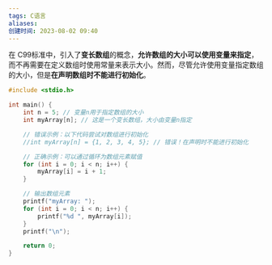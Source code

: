 ```yaml
---
tags: C语言
aliases: 
创建时间: 2023-08-02 09:40
---
```


在 C99标准中，引入了**变长数组**的概念，**允许数组的大小可以使用变量来指定**，而不再需要在定义数组时使用常量来表示大小。然而，尽管允许使用变量指定数组的大小，但是**在声明数组时不能进行初始化**。

```c
#include <stdio.h>

int main() {
    int n = 5; // 变量n用于指定数组的大小
    int myArray[n]; // 这是一个变长数组，大小由变量n指定

    // 错误示例：以下代码尝试对数组进行初始化
    //int myArray[n] = {1, 2, 3, 4, 5}; // 错误！在声明时不能进行初始化

    // 正确示例：可以通过循环为数组元素赋值
    for (int i = 0; i < n; i++) {
        myArray[i] = i + 1;
    }

    // 输出数组元素
    printf("myArray: ");
    for (int i = 0; i < n; i++) {
        printf("%d ", myArray[i]);
    }
    printf("\n");

    return 0;
}

```